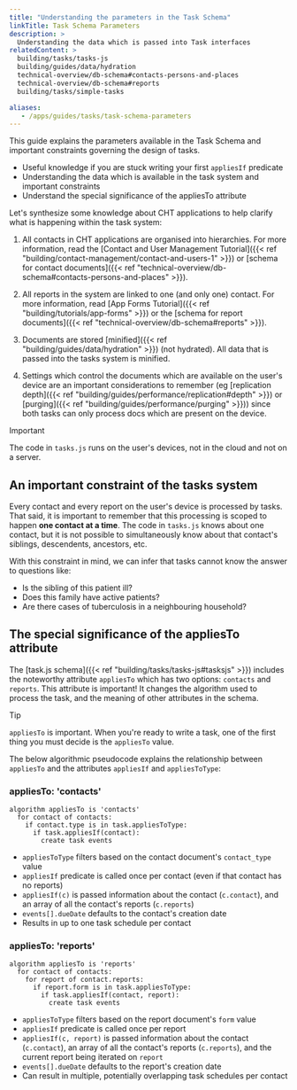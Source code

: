 ```yaml
---
title: "Understanding the parameters in the Task Schema"
linkTitle: Task Schema Parameters
description: >
  Understanding the data which is passed into Task interfaces
relatedContent: >
  building/tasks/tasks-js
  building/guides/data/hydration
  technical-overview/db-schema#contacts-persons-and-places
  technical-overview/db-schema#reports
  building/tasks/simple-tasks

aliases:
   - /apps/guides/tasks/task-schema-parameters
---
```


This guide explains the parameters available in the Task Schema and important constraints governing the design of tasks.

- Useful knowledge if you are stuck writing your first `appliesIf` predicate
- Understanding the data which is available in the task system and important constraints
- Understand the special significance of the appliesTo attribute

Let's synthesize some knowledge about CHT applications to help clarify what is happening within the task system:

1. All contacts in CHT applications are organised into hierarchies. For more information, read the [Contact and User Management Tutorial]({{< ref "building/contact-management/contact-and-users-1" >}}) or [schema for contact documents]({{< ref "technical-overview/db-schema#contacts-persons-and-places" >}}).

2. All reports in the system are linked to one (and only one) contact. For more information, read [App Forms Tutorial]({{< ref "building/tutorials/app-forms" >}}) or the [schema for report documents]({{< ref "technical-overview/db-schema#reports" >}}).

3. Documents are stored [minified]({{< ref "building/guides/data/hydration" >}}) (not hydrated). All data that is passed into the tasks system is minified.

4. Settings which control the documents which are available on the user's device are an important considerations to remember (eg [replication depth]({{< ref "building/guides/performance/replication#depth" >}}) or [purging]({{< ref "building/guides/performance/purging" >}})) since both tasks can only process docs which are present on the device.

> [!IMPORTANT]
> The code in `tasks.js` runs on the user's devices, not in the cloud and not on a server.

## An important constraint of the tasks system
Every contact and every report on the user's device is processed by tasks.  That said, it is important to remember that this processing is scoped to happen **one contact at a time**. The code in `tasks.js` knows about one contact, but it is not possible to simultaneously know about that contact's siblings, descendents, ancestors, etc. 

With this constraint in mind, we can infer that tasks cannot know the answer to questions like:

* Is the sibling of this patient ill?
* Does this family have active patients?
* Are there cases of tuberculosis in a neighbouring household?

## The special significance of the appliesTo attribute

The [task.js schema]({{< ref "building/tasks/tasks-js#tasksjs" >}}) includes the noteworthy attribute `appliesTo` which has two options: `contacts` and `reports`. This attribute is important! It changes the algorithm used to process the task, and the meaning of other attributes in the schema.

> [!TIP]
> `appliesTo` is important. When you're ready to write a task, one of the first thing you must decide is the `appliesTo` value.

The below algorithmic pseudocode explains the relationship between `appliesTo` and the attributes `appliesIf` and `appliesToType`:

### appliesTo: 'contacts'
```pseudocode
algorithm appliesTo is 'contacts'
  for contact of contacts:
    if contact.type is in task.appliesToType:
      if task.appliesIf(contact):
        create task events 
```

* `appliesToType` filters based on the contact document's `contact_type` value
* `appliesIf` predicate is called once per contact (even if that contact has no reports)
* `appliesIf(c)` is passed information about the contact (`c.contact`), and an array of all the contact's reports (`c.reports`)
* `events[].dueDate` defaults to the contact's creation date
* Results in up to one task schedule per contact

### appliesTo: 'reports'
```pseudocode
algorithm appliesTo is 'reports'
  for contact of contacts:
    for report of contact.reports:
      if report.form is in task.appliesToType:
        if task.appliesIf(contact, report):
          create task events
```

* `appliesToType` filters based on the report document's `form` value
* `appliesIf` predicate is called once per report
* `appliesIf(c, report)` is passed information about the contact (`c.contact`), an array of all the contact's reports (`c.reports`), and the current report being iterated on `report`
* `events[].dueDate` defaults to the report's creation date
* Can result in multiple, potentially overlapping task schedules per contact

